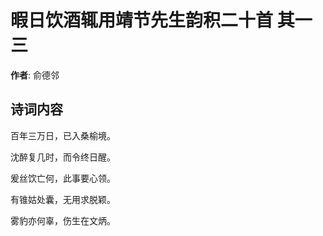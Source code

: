 # 暇日饮酒辄用靖节先生韵积二十首  其一三

**作者**: 俞德邻

## 诗词内容

百年三万日，已入桑榆境。

沈醉复几时，而令终日醒。

爰丝饮亡何，此事要心领。

有锥姑处囊，无用求脱颖。

雾豹亦何辜，伤生在文炳。

